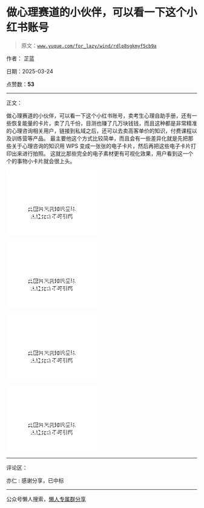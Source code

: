 # 做心理赛道的小伙伴，可以看一下这个小红书账号

> 原文：[`www.yuque.com/for_lazy/wind/rdlp8sgkmyf5cb9a`](https://www.yuque.com/for_lazy/wind/rdlp8sgkmyf5cb9a)

作者： 芷蓝

日期：2025-03-24

点赞数：**53**

* * *

正文：

做心理赛道的小伙伴，可以看一下这个小红书账号，卖考生心理自助手册，还有一些恢复能量的卡片，卖了几千份，目测也赚了几万块钱钱，而且这种都是非常精准的心理咨询相关用户，链接到私域之后，还可以去卖高客单价的知识，付费课程以及训练营等产品。
最主要他这个方式比较简单，而且会有一些差异化就是先把那些关于心理咨询的知识用 WPS 变成一张张的电子卡片，然后再把这些电子卡片打印出来进行拍照。
这就比那些完全的电子素材更有可视化效果，用户看到这一个个的事物小卡片就会很上头。

![](img/80c1a88b7e7aca71ff7ec50d576f4f71.png "None")

![](img/0d52e1571aa4a1129bdbf0406ecef488.png "None")

![](img/f5ac4c8813e22f68a0bca7f6eeea1f4a.png "None")

![](img/ae441b3da595ec4598c0af1e917bac3f.png "None")

* * *

评论区：

亦仁 : 感谢分享，已中标

* * *

公众号懒人搜索，[懒人专属群分享](https://lazybook.fun/#/blog/group)